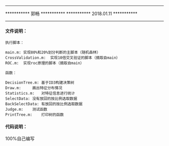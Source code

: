 ************************************************
***********	      郭畅           ***********
***********	   2018.01.11        ***********
************************************************

#### 文件说明：

	执行脚本：

	main.m:	实现80%和20%划分判断的主脚本（随机森林）
	CrossValidation.m:  实现10倍交叉验证的脚本（摘取自main）
	ROC.m:  实现roc原理的脚本（摘取自main）

	函数：

	DecisionTree.m:	基于ID3构建决策树
	Draw.m:		画出特征分布情况	
	Statistics.m:	对特征信息进行统计
	SelectData:	没有放回的按比例选取数据
	BackSelectData:	有放回的按比例选取数据
	Judge.m:	测试函数
	PrintTree.m:	打印树的函数



#### 代码说明：

100%自己编写
